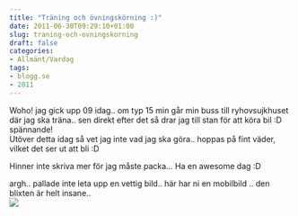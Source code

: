```yaml
---
title: "Träning och övningskörning :)"
date: 2011-06-30T09:29:10+01:00
slug: traning-och-ovningskorning
draft: false
categories:
- Allmänt/Vardag
tags:
- blogg.se
- 2011
---
```

Woho! jag gick upp 09 idag.. om typ 15 min går min buss till ryhovsujkhuset där jag ska träna.. sen direkt efter det så drar jag till stan för att köra bil :D spännande!  
Utöver detta idag så vet jag inte vad jag ska göra.. hoppas på fint väder, vilket det ser ut att bli :D  
  
Hinner inte skriva mer för jag måste packa... Ha en awesome dag :D  
  
  
argh.. pallade inte leta upp en vettig bild.. här har ni en mobilbild .. den blixten är helt insane..  
![](/assets/images/blogg.se/wp_000740_155192934.jpg)